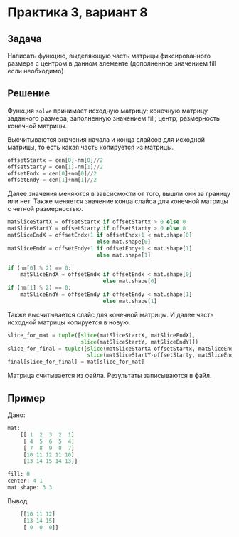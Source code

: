 # Практика 3, вариант 8

## Задача

Написать функцию, выделяющую часть матрицы фиксированного размера с центром в данном элементе (дополненное значением fill если необходимо)

## Решение

Функция `solve` принимает исходную матрицу; конечную матрицу заданного размера, заполненную значением fill; центр; размерность конечной матрицы.

Высчитываются значения начала и конца слайсов для исходной матрицы, то есть какая часть копируется из матрицы.

```py
offsetStartx = cen[0]-nm[0]//2
offsetStarty = cen[1]-nm[1]//2
offsetEndx = cen[0]+nm[0]//2
offsetEndy = cen[1]+nm[1]//2
```

Далее значения меняются в завсисмости от того, вышли они за границу или нет. Также меняется значение конца слайса для конечной матрицы с четной размерностью.

```py
matSliceStartX = offsetStartx if offsetStartx > 0 else 0
matSliceStartY = offsetStarty if offsetStarty > 0 else 0
matSliceEndX = offsetEndx+1 if offsetEndx+1 < mat.shape[0] 
                            else mat.shape[0]
matSliceEndY = offsetEndy+1 if offsetEndy+1 < mat.shape[1] 
                            else mat.shape[1]

if (nm[0] % 2) == 0:
    matSliceEndX = offsetEndx if offsetEndx < mat.shape[0]
                              else mat.shape[0]
if (nm[1] % 2) == 0:
    matSliceEndY = offsetEndy if offsetEndy < mat.shape[1] 
                              else mat.shape[1]
```

Также высчитывается слайс для конечной матрицы. И далее часть исходной матрицы копируется в новую.

```py
slice_for_mat = tuple([slice(matSliceStartX, matSliceEndX), 
                       slice(matSliceStartY, matSliceEndY)])
slice_for_final = tuple([slice(matSliceStartX-offsetStartx, matSliceEndX-offsetStartx), 
                         slice(matSliceStartY-offsetStarty, matSliceEndY-offsetStarty)])
final[slice_for_final] = mat[slice_for_mat]
```

Матрица считывается из файла. Результаты записываются в файл.

## Пример

Дано:

```py
mat:
    [[ 1  2  3  2  1]
     [ 4  5  6  5  4]
     [ 7  8  9  8  7]
     [10 11 12 11 10]
     [13 14 15 14 13]]

fill: 0
center: 4 1
mat shape: 3 3
```

Вывод:

```py
    [[10 11 12]
     [13 14 15]
     [ 0  0  0]]
```
